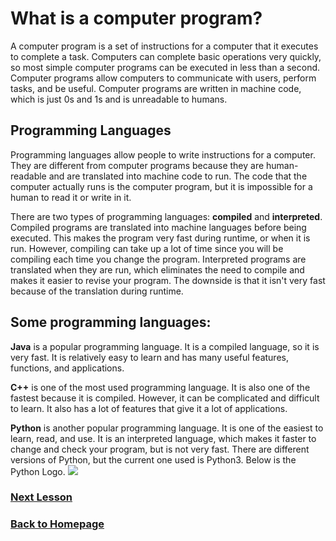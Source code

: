 # What is a computer program?
A computer program is a set of instructions for a computer that it executes to complete a task. Computers can complete basic operations very quickly, so most simple computer programs can be executed in less than a second.  Computer programs allow computers to communicate with users, perform tasks, and be useful. Computer programs are written in machine code, which is just 0s and 1s and is unreadable to humans. 

## Programming Languages
Programming languages allow people to write instructions for a computer. They are different from computer programs because they are human-readable and are translated into machine code to run. The code that the computer actually runs is the computer program, but it is impossible for a human to read it or write in it.

There are two types of programming languages: **compiled** and **interpreted**. Compiled programs are translated into machine languages before being executed. This makes the program very fast during runtime, or when it is run. However, compiling can take up a lot of time since you will be compiling each time you change the program. Interpreted programs are translated when they are run, which eliminates the need to compile and makes it easier to revise your program. The downside is that it isn't very fast because of the translation during runtime.

## Some programming languages:
**Java** is a popular programming language. It is a compiled language, so it is very fast. It is relatively easy to learn and has many useful features, functions, and applications.

**C++** is one of the most used programming language. It is also one of the fastest because it is compiled. However, it can be complicated and difficult to learn. It also has a lot of features that give it a lot of applications.

**Python** is another popular programming language. It is one of the easiest to learn, read, and use. It is an interpreted language, which makes it faster to change and check your program, but is not very fast. There are different versions of Python, but the current one used is Python3. Below is the Python Logo.
<img src="/img/pythonlogo.avif"/>

### [Next Lesson](basic_datatypes_and_operations.md)
### [Back to Homepage](../../README.md)
